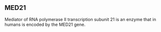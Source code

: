 ## MED21

Mediator of RNA polymerase II transcription subunit 21 is an enzyme that in humans is encoded by the MED21 gene.